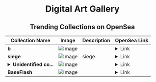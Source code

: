 <div align="center">

# Digital Art Gallery

## Trending Collections on OpenSea

| Collection Name                       | Image                                                                                     | Description                       | OpenSea Link                                                                                          |
|---------------------------------------|-------------------------------------------------------------------------------------------|-----------------------------------|--------------------------------------------------------------------------------------------------------|
| **b** | ![Image](https://i.seadn.io/s/raw/files/2e51f0ced806697ab50f64bcf41b01fe.jpg?w=500&auto=format?w=200&auto=format) |  | <details><summary>Link</summary>[b](https://opensea.io/collection/b-4911)</details> |
| **siege** | ![Image](https://i.seadn.io/s/raw/files/90cbd1a47c3d9178ed11087dda24859a.png?w=500&auto=format?w=200&auto=format) | siege | <details><summary>Link</summary>[siege](https://opensea.io/collection/siege-11)</details> |
| **<details><summary>Unidentified co...</summary>Unidentified contract ed2af785-39ad-4c1c-b5c1-9b68785c050d</details>** | ![Image](https://i.seadn.io/s/raw/files/a837708742ad8afcb35eb60ba787976d.jpg?w=500&auto=format?w=200&auto=format) |  | <details><summary>Link</summary>[Unidentified contract ed2af785-39ad-4c1c-b5c1-9b68785c050d](https://opensea.io/collection/unidentified-contract-ed2af785-39ad-4c1c-b5c1-9b68)</details> |
| **BaseFlash** | ![Image](https://raw.seadn.io/files/4098bc06b47407c3bf509691828ea2b6.svg?w=200&auto=format) |  | <details><summary>Link</summary>[BaseFlash](https://opensea.io/collection/baseflash)</details> |

</div>